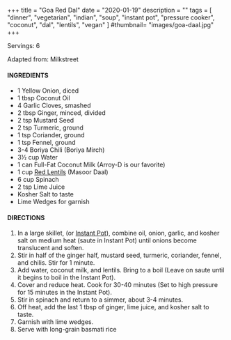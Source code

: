 +++
title = "Goa Red Dal"
date = "2020-01-19"
description = ""
tags = [
    "dinner",
    "vegetarian",
    "indian",
    "soup",
    "instant pot",
    "pressure cooker",
    "coconut", 
    "dal", 
    "lentils",
    "vegan"
]
#thumbnail= "images/goa-daal.jpg"
+++

Servings: 6 <!--more-->

Adapted from: Milkstreet

#### INGREDIENTS 
* 1 Yellow Onion, diced 
* 1 tbsp Coconut Oil 
* 4 Garlic Cloves, smashed 
* 2 tbsp Ginger, minced, divided
* 2 tsp Mustard Seed 
* 2 tsp Turmeric, ground  
* 1 tsp Coriander, ground
* 1 tsp Fennel, ground
* 3-4 Boriya Chili (Boriya Mirch)
* 3½ cup Water 
* 1 can Full-Fat Coconut Milk (Arroy-D is our favorite)
* 1 cup [Red Lentils](https://amzn.to/3qmuduc) (Masoor Daal) 
* 6 cup Spinach 
* 2 tsp Lime Juice 
* Kosher Salt to taste 
* Lime Wedges for garnish

#### DIRECTIONS 
1. In a large skillet, (or [Instant Pot](https://amzn.to/3qfNYCZ)), combine oil, onion, garlic, and kosher salt on medium heat (saute in Instant Pot) until onions become translucent and soften. 
2. Stir in half of the ginger half, mustard seed, turmeric, coriander, fennel, and chilis. Stir for 1 minute. 
3. Add water, coconut milk, and lentils. Bring to a boil (Leave on saute until it begins to boil in the Instant Pot).
4. Cover and reduce heat. Cook for 30-40 minutes (Set to high pressure for 15 minutes in the Instant Pot).  
5. Stir in spinach and return to a simmer, about 3-4 minutes. 
6. Off heat, add the last 1 tbsp of ginger, lime juice, and kosher salt to taste. 
7. Garnish with lime wedges.
8. Serve with long-grain basmati rice
